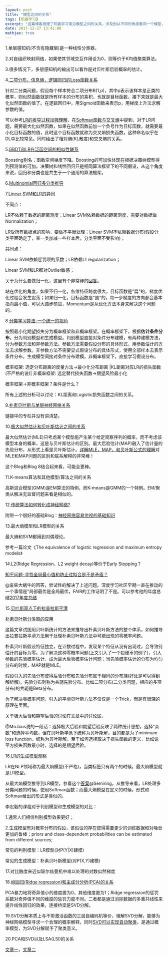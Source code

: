 ```yaml
---
layout: post
title: "模型之间的关系"
tags: [机器学习]
excerpt: "这篇博客梳理了机器学习常见模型之间的关系，涉及到从不同的角度看同一个模型，或者从同一个角度看不同的模型。"
date: 2017-12-27 13:41:00
mathjax: true
---
```


1.单层感知机(不含有隐藏层)是一种线性分类器。

2.对自组织映射网络，如果使其邻域交互作用设为0，则等价于K均值聚类算法。

3.很多情况下，多层感知机的输出可以看作是对贝叶斯后验概率的估计。

4.[二项分布，信息熵，逻辑回归的Loss函数关系](http://blog.csdn.net/xsqlx/article/details/51120485#t2)

针对二分类问题，假设每个样本符合二项分布B(1,p)，其中p表示该样本是正类的概率，则似然函数就是所有样本的分布的乘积，也就是目标函数。接下来就是最大化似然函数的值了。在逻辑回归中，用Sigmoid函数来表示p，用梯度上升法求解参数的值。

可以参考[LR的推导过程加强理解](http://blog.csdn.net/ligang_csdn/article/details/53838743)，在[Softmax函数与交叉熵](https://zhuanlan.zhihu.com/p/27223959)中提到，对于LR问题，需要最大化似然函数，如果在似然函数前加一个负号作为目标函数，就需要最小化目标函数的值，此时这个目标函数就称为交叉熵损失函数，这种命名似乎在DL中比较常见。同时给出了相对熵(KL散度)和交叉熵的关系。

5.[GBDT和LR在泛函空间的相似性联系](http://blog.csdn.net/xsqlx/article/details/51330627)

Boosting别名：函数空间梯度下降。Boosting的可加性体现在根据决策树模型得到预测值的可加。决策树和线性回归只是相同算法框架下的不同假设，从这个角度来说，回归和分类也是共生于一个通用的算法框架。

6.[Multinomial回归多分类推导](http://blog.csdn.net/xsqlx/article/details/76599171)

7.[Linear SVM和LR的异同](https://www.zhihu.com/question/26768865/answer/247134855)

不同点：

LR不依赖于数据的距离测度；Linear SVM依赖数据的距离测度，需要对数据做Normalization；

LR受所有数据点的影响，要做不平衡处理；Linear SVM不依赖数据分布(假设分类平面确定了，某一类加减一些样本后，分类平面不受影响)；

共同点：

Linear SVM依赖惩罚项的系数；LR依赖L1 regularization；

Linear SVM和LR都对Outlier敏感；

关于为什么要做归一化，这里有个非常棒的[回答](https://www.zhihu.com/question/37129350)。

站在优化的角度，如果不归一化，各维特征跨度很大，目标函数是"扁"的，梯度优化过程会发生震荡；如果归一化，目标函数是"圆"的，每一步梯度的方向都会基本指向最小值，可以大踏步前进，Momentum是从优化方法本身来解决这个问题的。

8.[分类学习算法-一个统一的视角](https://zhuanlan.zhihu.com/p/30745139)

按照最小化期望损失分为概率框架和非概率框架。在概率框架下，根据**估计条件分布**，分为判别模型和生成模型。判别模型直接对条件分布建模，有两种建模方法，分为参数方法和非参数方法。参数方法需要假设分布的具体形式，用参数估计的方法去求解参数。非参数方法不需要显式假设分布的具体形式，使用全部样本去表示条件分布。生成模型间接对条件分布建模。非概率框架下，直接学习假设分布。

概率框架:   选定分布距离的度量方法->最小化分布距离
                                                |KL距离对应LR的损失函数(不严格的说)|
非概率框架:  选定替代损失函数->期望风险最小化

概率框架->非概率框架？条件是什么？

所有上述的分析可以讨论：KL距离和Logistic损失函数之间的关系。

9.[朴素贝叶斯与单层神经网络关系](https://zhuanlan.zhihu.com/p/30824582)

链接中的专栏并没有讲清楚。

10.[极大似然估计和贝叶斯估计之间的关系](http://blog.csdn.net/guohecang/article/details/52313046)

最大似然估计(MLE)只考虑某个模型能产生某个给定观察序列的概率，而不考虑该模型本身的概率，这是与贝叶斯估计的区别。最大后验估计(MAP)融入了估计量的先验分布，从形式上看是贝叶斯估计。[详解MLE，MAP，和贝叶斯公式的理解](http://blog.csdn.net/u011508640/article/details/72815981)对MLE和MAP问题的区别和联系解释的非常棒！

这个Blog和Blog 8结合起来看，可能会更棒。

11.K-means算法和其他模型/算法之间的关系

高斯混合模型(GMM)是EM算法的特例，而K-means是GMM的一个特例。EM/聚类从解决无监督问题来看是相似的。

12.[传统算法如何转化成神经网络?](http://www.sohu.com/a/210423018_114877)

附带一个很好的基础Blog：[神经网络容易忽视的基础知识](https://www.leiphone.com/news/201711/MWEDFvRMdOyN7Evm.html?ulu-rcmd=0_5021df_rfill_2_72a03ae49ee64aeb96fb79c6dc33f672)

13.最大熵模型和LR模型的关系

最大熵和SVM都用到对偶理论。

参考一篇论文《The equivalence of logistic regression and maximum entropy models》

14.L2(Ridge Regression，L2 weight decay)等价于Early Stopping？

[知乎问题-寻找全局最小值和防止过拟合是不是矛盾？](https://www.zhihu.com/question/264607356/answer/283856609)

@废柴大蜗牛的回答，尝试性的解决了上述问题。深度学习社区早期一直在推动的一个事情是"局部最优是全局最优，FAIR的工作证明了不是。可以参考他的年度总结[2017年度总结](https://zhuanlan.zhihu.com/p/32380031)

15.[贝叶斯观点下的拉普拉斯平滑](https://zhuanlan.zhihu.com/p/24291822)

[朴素贝叶斯分类器的应用](http://www.ruanyifeng.com/blog/2013/12/naive_bayes_classifier.html)

这篇文章试图用贝叶斯统计的方法来推导出朴素贝叶斯方法的整个体系，如何推导出拉普拉斯平滑方法用于处理朴素贝叶斯方法中可能出现的零概率问题。

朴素贝叶斯假设特征独立，在计数过程中，发现某个特征从没有出现过，会导致待估计的目标为零。为了解决这种零概率问题(上文引入了一个投硬币的例子)，引入参数的先验概率估计，成为最大后验概率估计问题；当先验概率估计的分布为均匀分布的时候，MAP就是MLE。

假设引入的先验分布使得后验分布和先验分布属于相同的分布族(好处是可以得到解析解)，先验分布则称为共轭先验分布。比如二项分布(二分类问题，相应的多项分布)的共轭是Beta分布。

为了解决零概率问题，引入的平滑贝叶斯方法不仅仅是一个Trick，而是有很深的原理在里面。

关于极大后验和期望后验的讨论在文章中的讨论区，

@Mo.bius说的一段话：选择极大后验和期望后验反映了两种统计思想，选择"众数"和选择平均数，但在贝叶斯学派下统称为贝叶斯解，目的都是为了minimum loss function，统称为贝叶斯解。至于如何选择取决于损失函数的定义，比如说平方损失函数最小时，选择的是期望后验。


16.[LR的生成模型观察](http://www.bilibili.com/video/av10590361/#page=11)

LR在NLP领域称为最大熵模型(不严格)，当类标签只有两个的时候，最大熵模型就是LR模型。

从最大熵模型推导到LR模型，参看这个[答案](https://www.zhihu.com/question/24094554)@Semiring，从推导来看，LR处理多分类问题的时候，使用Softmax函数；而最大熵模型在定义的时候，形式和Softmax给出的形式是类似的。

李宏毅的课程对于判别模型和生成模型的对比：

1.通常人们相信判别模型效果更好；

2.生成模型有对概率分布的假设，该假设的存在使得需要更少的训练数据和对噪音更加的鲁棒；priors and class-dependent probabilities can be estimated from different sources;

常见的判别模型：LR模型(对P(Y|X)建模)

常见的生成模型：朴素贝叶斯模型(对P(X,Y)建模)

17.对比散度来近似玻尔兹曼机中难以处理的对数似然梯度

18.[岭回归(Ridge regression)和主成分分析(PCA)的关系](https://zhuanlan.zhihu.com/p/32500133)

PCA暴力地将奇异值小的维度置为0，其他维度置为1；Ridge regression的惩罚系数对奇异值不同的维度的惩罚力度不同。二者都是通过消除数据的多重共线性来提升线性回归的效果，连接桥梁是SVD分解。

19.SVD分解本质上与不带激活函数的三层自编码机等价，理解SVD分解，能够为神经网络模型寻求一个合理的概率解释，同时[SVD可以实现自动聚类](http://kexue.fm/archives/4216/)，是通过概率模型，为SVD分解赋予了聚类意义。

20.PCA和SVD以及LSA(LSI)的关系

[文章一](http://www.cnblogs.com/LeftNotEasy/archive/2011/01/19/svd-and-applications.html)，[文章二](http://www.mamicode.com/info-detail-1402028.html)


